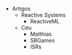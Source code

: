- Artigos
    - Reactive Systems
        - ReactiveML
    - Céu
        - Matthias
        - SBGames
        - ISRs

